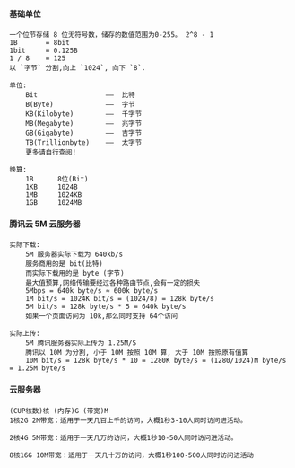 #### 基础单位
    一个位节存储 8 位无符号数，储存的数值范围为0-255。 2^8 - 1
    1B       = 8bit
    1bit     = 0.125B
    1 / 8    = 125
    以 `字节` 分割,向上 `1024`, 向下 `8`.
    
    单位:
        Bit                 ——  比特
        B(Byte)             ——  字节
        KB(Kilobyte)        ——  千字节
        MB(Megabyte)        ——  兆字节
        GB(Gigabyte)        ——  吉字节
        TB(Trillionbyte)    ——  太字节
        更多请自行查阅!
        
    换算:
        1B      8位(Bit)
        1KB     1024B 
        1MB     1024KB 
        1GB     1024MB 

#### 腾讯云 5M 云服务器
    实际下载:    
        5M 服务器实际下载为 640kb/s
        服务商用的是 bit(比特)
        而实际下载用的是 byte (字节)
        最大值预算,网络传输要经过各种路由节点,会有一定的损失
        5Mbps = 640k byte/s ≈ 600k byte/s
        1M bit/s = 1024K bit/s = (1024/8) = 128k byte/s
        5M bit/s = 128k byte/s * 5 = 640k byte/s
        如果一个页面访问为 10k,那么同时支持 64个访问
    
    实际上传:
        5M 腾讯服务器实际上传为 1.25M/S
        腾讯以 10M 为分割, 小于 10M 按照 10M 算, 大于 10M 按照原有值算
        10M bit/s = 128k byte/s * 10 = 1280K byte/s = (1280/1024)M byte/s = 1.25M byte/s
        
#### 云服务器
    (CUP核数)核 (内存)G (带宽)M
    1核2G 2M带宽：适用于一天几百上千的访问，大概1秒3-10人同时访问进活动。
    
    2核4G 5M带宽：适用于一天几万的访问，大概1秒10-50人同时访问进活动。
    
    8核16G 10M带宽：适用于一天几十万的访问，大概1秒100-500人同时访问进活动